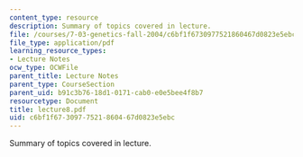 ```yaml
---
content_type: resource
description: Summary of topics covered in lecture.
file: /courses/7-03-genetics-fall-2004/c6bf1f6730977521860467d0823e5ebc_lecture8.pdf
file_type: application/pdf
learning_resource_types:
- Lecture Notes
ocw_type: OCWFile
parent_title: Lecture Notes
parent_type: CourseSection
parent_uid: b91c3b76-18d1-0171-cab0-e0e5bee4f8b7
resourcetype: Document
title: lecture8.pdf
uid: c6bf1f67-3097-7521-8604-67d0823e5ebc
---
```

Summary of topics covered in lecture.

